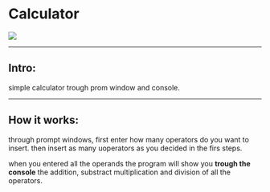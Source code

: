 # Calculator

![](https://www.americafirst.com/content/dam/calcxml/mortgage-calculator.jpg)
_________________

## Intro:

simple calculator trough prom window and console.

___
## How it works:

through prompt windows, first enter how many operators do you want to insert. then insert as many uoperators as you decided in the firs steps.

when you entered all the operands the program will show you **trough the console** the addition, substract multiplication and division of all the operators.
